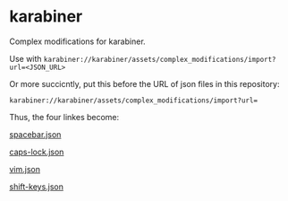 # karabiner
Complex modifications for karabiner.

Use with `karabiner://karabiner/assets/complex_modifications/import?url=<JSON_URL>`

Or more succicntly, put this before the URL of json files in this repository:
```
karabiner://karabiner/assets/complex_modifications/import?url=
```

Thus, the four linkes become:

[spacebar.json](karabiner://karabiner/assets/complex_modifications/import?url=https://raw.githubusercontent.com/adisidev/karabiner/main/spacebar.json)

[caps-lock.json](karabiner://karabiner/assets/complex_modifications/import?url=https://raw.githubusercontent.com/adisidev/karabiner/main/caps-lock.json)

[vim.json](karabiner://karabiner/assets/complex_modifications/import?url=https://raw.githubusercontent.com/adisidev/karabiner/main/vim.json)

[shift-keys.json](karabiner://karabiner/assets/complex_modifications/import?url=https://raw.githubusercontent.com/adisidev/karabiner/main/shift-keys.json)
